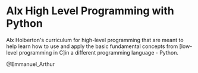 # Alx High Level Programming with Python

Alx Holberton's curriculum for high-level programming that are meant to help
learn how to use and apply the basic fundamental concepts from [low-level
programming in C]in a different programming language - Python.

@Emmanuel_Arthur
